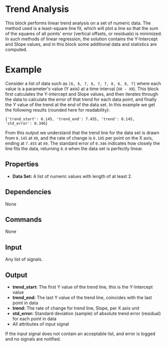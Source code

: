 Trend Analysis
==============

This block performs linear trend analysis on a set of numeric data. The method used is a least-square line fit, which will plot a line so that the sum of the squares of all points' error (vertical offsets, or residuals) is minimized. In such methods of linear regression, the solution contains the Y-Intercept and Slope values, and in this block some additional data and statistics are computed.

Example
===========

Consider a list of data such as `[6, 6, 7, 6, 7, 7, 8, 6, 8, 7]` where each value is a parameter's value (Y axis) at a time interval (`X0 - X9`). This block first calculates the Y-intercept and Slope values, and then iterates through the data to calculate the error of that trend for each data point, and finally the Y value of the trend at the end of the data set. In this example we get the following results (rounded here for readability):

`{'trend_start': 6.145, 'trend_end': 7.455, 'trend': 0.145, 'std_error': 0.346}`

From this output we understand that the trend line for the data set is drawn from `6.145` at `X0`, and the rate of change is `0.145` per point on the X axis, ending at `7.455` at `X9`. The standard error of `0.346` indicates how closely the line fits the data, returning `0.0` when the data set is perfectly linear.


Properties
--------------
* **Data Set:** A list of numeric values with length of at least 2.

Dependencies
----------------
None

Commands
----------------
None

Input
-------
Any list of signals.

Output
---------
* **trend_start:** The first Y value of the trend line, this is the Y-Intercept value
* **trend_end:** The last Y value of the trend line, coincides with the last point in data
* **trend:** The rate of change for trend line, Slope, per X axis unit
* **std_error:** Standard deviation (sample) of absolute trend error (residual) for each point in data
* All attributes of input signal

If the input signal does not contain an acceptable list, and error is logged and no signals are notified.
